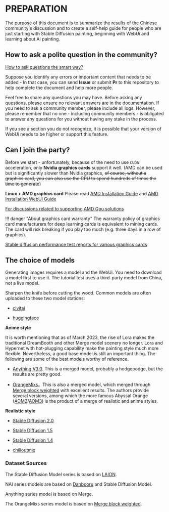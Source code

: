 # PREPARATION

The purpose of this document is to summarize the results of the Chinese community's discussion and to create a self-help guide for people who are just starting with Stable Diffusion painting, beginning with WebUi and learning about Ai painting.

## How to ask a polite question in the community?

[How to ask questions the smart way?](http://www.catb.org/~esr/faqs/smart-questions.html)

Suppose you identify any errors or important content that needs to be added - In that case, you can send **Issue** or submit **Pr** to this repository to help complete the document and help more people.

Feel free to share any questions you may have. Before asking any questions, please ensure no relevant answers are in the documentation. If you need to ask a community member, please include all logs. However, please remember that no one - including community members - is obligated to answer any questions for you without having any stake in the process.

If you see a section you do not recognize, it is possible that your version of WebUi needs to be higher or support this feature.

## Can I join the party?

Before we start - unfortunately, because of the need to use `CUDA` acceleration, only **Nvidia graphics cards** support it well. (AMD can be used but is significantly slower than Nvidia graphics, ~~of course, without a graphics card, you can also use the CPU to spend hundreds of times the time to generate~~)

**Linux + AMD graphics card** Please read [AMD Installation Guide](https://rentry.org/ayymd-stable-diffustion-v1_4-guide) and [AMD Installation WebUi Guide](https://github.com/AUTOMATIC1111/stable-diffusion-webui/wiki/Install-and-Run-on-AMD-GPUs)

[For discussions related to supporting AMD Gpu solutions](https://github.com/AUTOMATIC1111/stable-diffusion-webui/discussions/1046)

!!! danger "About graphics card warranty"
    The warranty policy of graphics card manufacturers for deep learning cards is equivalent to mining cards.
    The card will risk breaking if you play too much (e.g. three days in a row of graphics).

[Stable diffusion performance test reports for various graphics cards](https://docs.google.com/spreadsheets/d/1Zlv4UFiciSgmJZncCujuXKHwc4BcxbjbSBg71-SdeNk/edit#gid=0)

## The choice of models

Generating images requires a model and the WebUi. You need to download a model first to use it. The tutorial test uses a third-party model from China, not a live model.

Sharpen the knife before cutting the wood. Common models are often uploaded to these two model stations:

- [civitai](https://civitai.com/)

- [huggingface](https://huggingface.co/)

**Anime style**

It is worth mentioning that as of March 2023, the rise of Lora makes the traditional DreamBooth and other Merge model scenery no longer. Lora and Hypernet with hot-plugging capability make the painting style much more flexible. Nevertheless, a good base model is still an important thing. The following are some of the best models worthy of reference.

- [Anything V3.0](https://huggingface.co/andite/anything-v4.0/tree/main). This is a merged model, probably a hodgepodge, but the results are pretty good.

- [OrangeMixs](https://huggingface.co/WarriorMama777/OrangeMixs)。This is also a merged model, which merged through [Merge block weighted](https://github.com/bbc-mc/sdweb-merge-block-weighted-gui) with excellent results. The authors provide several versions, among which the more famous Abyssal Orange ([AOM2](https://huggingface.co/WarriorMama777/OrangeMixs/tree/main/Models/AbyssOrangeMix2)/[AOM3](https://huggingface.co/WarriorMama777/OrangeMixs/tree/main/Models/AbyssOrangeMix3)) is the product of a merge of realistic and anime styles.

**Realistic style**

- [Stable Diffusion 2.0](https://stability.ai/blog/stable-diffusion-v2-release)

- [Stable Diffusion 1.5](https://huggingface.co/runwayml/stable-diffusion-v1-5)

- [Stable Diffusion 1.4](https://huggingface.co/CompVis/stable-diffusion-v1-4)

- [chilloutmix](https://civitai.com/models/6424/chilloutmix)

### Dataset Sources

The Stable Diffusion Model series is based on [LAION](https://laion.ai/).

NAI series models are based on [Danbooru](danbooru.donmai.us/)  and Stable Diffusion Model.

Anything series model is based on Merge.

The OrangeMixs series model is based on [Merge block weighted](https://github.com/bbc-mc/sdweb-merge-block-weighted-gui).
